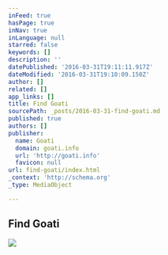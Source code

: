 ```yaml
---
inFeed: true
hasPage: true
inNav: true
inLanguage: null
starred: false
keywords: []
description: ''
datePublished: '2016-03-31T19:11:11.917Z'
dateModified: '2016-03-31T19:10:09.150Z'
author: []
related: []
app_links: []
title: Find Goati
sourcePath: _posts/2016-03-31-find-goati.md
published: true
authors: []
publisher:
  name: Goati
  domain: goati.info
  url: 'http://goati.info'
  favicon: null
url: find-goati/index.html
_context: 'http://schema.org'
_type: MediaObject

---
```

<article style=""><h1>Find Goati</h1><img src="https://s3-us-west-2.amazonaws.com/the-grid-img/p/77e02ae3d8ce3e9b48cd774e787f45f5eff579e9.png" /></article>